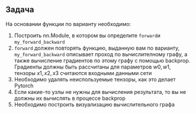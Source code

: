 ## Задача
На основании функции по варианту необходимо:
1. Построить nn.Module, в котором вы определите `forward`и `my_forward_backward`
2. `forward` должен повторять функцию, выданную вам по варианту, `my_forward_backward` описывает проход по вычислителному графу, а также вычисление градиентов по этому графу с помощью backprop. Градиенты должны быть рассчитаны для параметров $w0, w1$, тензоры $x1, x2, x3$ считаются входными данными сети
3. Необходимо удалять неиспользуемые тензоры, как это делает Pytorch
4. Если какие-то узлы не нужны для вычисления результата, то вы не должны их вычислять в процессе backprop
5. Необходимо построить визуализацию вычислительного графа
